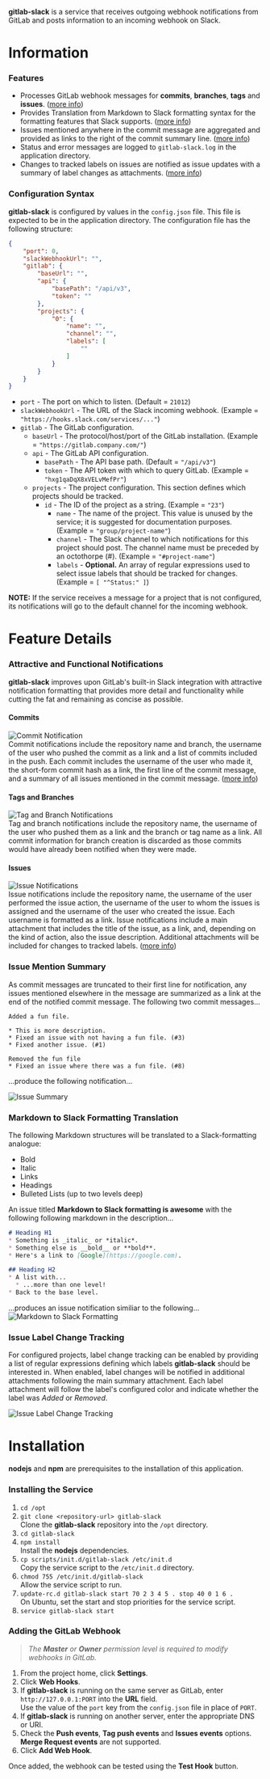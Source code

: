 **gitlab-slack** is a service that receives outgoing webhook notifications from GitLab and posts information to an incoming webhook on Slack.
# Information

### Features
* Processes GitLab webhook messages for **commits**, **branches**, **tags** and **issues**. ([more info](#attractive-and-functional-notifications))
* Provides Translation from Markdown to Slack formatting syntax for the formatting features that Slack supports. ([more info](#markdown-to-slack-formatting-translation))
* Issues mentioned anywhere in the commit message are aggregated and provided as links to the right of the commit summary line. ([more info](#issue-mention-summary))
* Status and error messages are logged to `gitlab-slack.log` in the application directory.
* Changes to tracked labels on issues are notified as issue updates with a summary of label changes as attachments. ([more info](#issue-label-change-tracking))

### Configuration Syntax
**gitlab-slack** is configured by values in the `config.json` file. This file is expected to be in the application
directory. The configuration file has the following structure:

```json
{
	"port": 0,
	"slackWebhookUrl": "",
	"gitlab": {
		"baseUrl": "",
		"api": {
			"basePath": "/api/v3",
			"token": ""
		},
		"projects": {
			"0": {
				"name": "",
				"channel": "",
				"labels": [
					""
				]
			}
		}
	}
}
```

* `port` - The port on which to listen. (Default = `21012`)
* `slackWebhookUrl` - The URL of the Slack incoming webhook. (Example = `"https://hooks.slack.com/services/..."`)
* `gitlab` - The GitLab configuration.
  * `baseUrl` - The protocol/host/port of the GitLab installation. (Example = `"https://gitlab.company.com/"`)
  * `api` - The GitLab API configuration.
    * `basePath` - The API base path. (Default = `"/api/v3"`)
    * `token` - The API token with which to query GitLab. (Example = `"hxg1qaDqX8xVELvMefPr"`)
  * `projects` - The project configuration. This section defines which projects should be tracked.
    * `id` - The ID of the project as a string. (Example = `"23"`)
      * `name` - The name of the project. This value is unused by the service; it is suggested for documentation purposes. (Example = `"group/project-name"`)
      * `channel` - The Slack channel to which notifications for this project should post. The channel name must be preceded by an octothorpe (#). (Example = `"#project-name"`)
      * `labels` - **Optional.** An array of regular expressions used to select issue labels that should be tracked for changes. (Example = `[ "^Status:" ]`) 

**NOTE:** If the service receives a message for a project that is not configured, its notifications will go to the default channel for the incoming webhook. 

# Feature Details

### Attractive and Functional Notifications
**gitlab-slack** improves upon GitLab's built-in Slack integration with attractive notification formatting that provides more detail and functionality
while cutting the fat and remaining as concise as possible.
 
#### Commits
![Commit Notification](https://cloud.githubusercontent.com/assets/1672405/10584682/67204d26-7661-11e5-8362-87074bf73a3a.png)    
Commit notifications include the repository name and branch, the username of the user who pushed the commit as a link and
a list of commits included in the push. Each commit includes the username of the user who made it, the short-form commit hash
as a link, the first line of the commit message, and a summary of all issues mentioned in the commit message. ([more info](#issue-mention-summary))

#### Tags and Branches
![Tag and Branch Notifications](https://cloud.githubusercontent.com/assets/1672405/10584769/e2e8b704-7661-11e5-971a-c09633d5b276.png)    
Tag and branch notifications include the repository name, the username of the user who pushed them as a link and the branch or
tag name as a link. All commit information for branch creation is discarded as those commits would have already been notified when they were made.

#### Issues
![Issue Notifications](https://cloud.githubusercontent.com/assets/1672405/10584895/9e8fe306-7662-11e5-918c-bf2d8452576e.png)    
Issue notifications include the repository name, the username of the user performed the issue action, the username of the user to
whom the issues is assigned and the username of the user who created the issue. Each username is formatted as a link. Issue notifications
include a main attachment that includes the title of the issue, as a link, and, depending on the kind of action, also the issue
description. Additional attachments will be included for changes to tracked labels. ([more info](#issue-label-tracking))

### Issue Mention Summary
As commit messages are truncated to their first line for notification, any issues mentioned elsewhere in the message are
summarized as a link at the end of the notified commit message. The following two commit messages...

```text
Added a fun file.

* This is more description.
* Fixed an issue with not having a fun file. (#3)
* Fixed another issue. (#1)
```

```text
Removed the fun file
* Fixed an issue where there was a fun file. (#8)
```

...produce the following notification...

![Issue Summary](https://cloud.githubusercontent.com/assets/1672405/10585116/ef2d190e-7663-11e5-9b90-0af0968811f3.png)

### Markdown to Slack Formatting Translation
The following Markdown structures will be translated to a Slack-formatting analogue:
* Bold
* Italic
* Links
* Headings
* Bulleted Lists (up to two levels deep)

An issue titled **Markdown to Slack formatting is awesome** with the following following markdown in the description...    
```markdown
# Heading H1
* Something is _italic_ or *italic*.
* Something else is __bold__ or **bold**.
* Here's a link to [Google](https://google.com).

## Heading H2
* A list with...
  * ...more than one level!
* Back to the base level.
```
...produces an issue notification similiar to the following...    
![Markdown to Slack Formatting](https://cloud.githubusercontent.com/assets/1672405/10584587/06ea78f0-7661-11e5-81ad-0abf07d15cc1.png)

### Issue Label Change Tracking
For configured projects, label change tracking can be enabled by providing a list of regular expressions defining which labels
**gitlab-slack** should be interested in. When enabled, label changes will be notified in additional attachments following the
main summary attachment. Each label attachment will follow the label's configured color and indicate whether the label was
_Added_ or _Removed_.

![Issue Label Change Tracking](https://cloud.githubusercontent.com/assets/1672405/10585795/1f8c8762-7667-11e5-8f31-0725e81d5b9c.png)

# Installation
**nodejs** and **npm** are prerequisites to the installation of this application.

### Installing the Service

1. `cd /opt`
1. `git clone <repository-url> gitlab-slack`    
    Clone the **gitlab-slack** repository into the `/opt` directory.
1. `cd gitlab-slack`
1. `npm install`    
    Install the **nodejs** dependencies.
1. `cp scripts/init.d/gitlab-slack /etc/init.d`    
   Copy the service script to the `/etc/init.d` directory.
1. `chmod 755 /etc/init.d/gitlab-slack`    
   Allow the service script to run.
1. `update-rc.d gitlab-slack start 70 2 3 4 5 . stop 40 0 1 6 .`    
   On Ubuntu, set the start and stop priorities for the service script.
1. `service gitlab-slack start`

### Adding the GitLab Webhook
> _The **Master** or **Owner** permission level is required to modify webhooks in GitLab._

1. From the project home, click **Settings**.
1. Click **Web Hooks**.
1. If **gitlab-slack** is running on the same server as GitLab, enter `http://127.0.0.1:PORT` into the **URL** field.    
   Use the value of the `port` key from the `config.json` file in place of `PORT`.
1. If **gitlab-slack** is running on another server, enter the appropriate DNS or URI.
1. Check the **Push events**, **Tag push events** and **Issues events** options. **Merge Request events** are not supported.
1. Click **Add Web Hook**.

Once added, the webhook can be tested using the **Test Hook** button.
